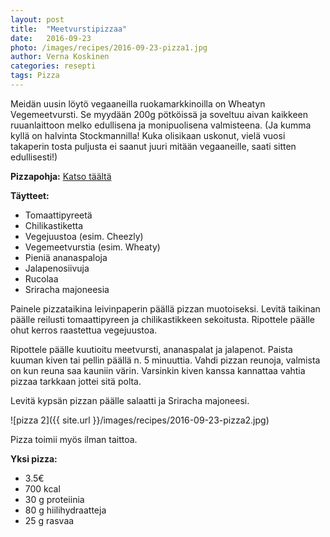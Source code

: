 ```yaml
---
layout: post
title:  "Meetvurstipizzaa"
date:   2016-09-23
photo: /images/recipes/2016-09-23-pizza1.jpg
author: Verna Koskinen
categories: resepti
tags: Pizza
---
```


Meidän uusin löytö vegaaneilla ruokamarkkinoilla on Wheatyn Vegemeetvursti. Se myydään 200g pötköissä ja soveltuu aivan kaikkeen ruuanlaittoon melko edullisena ja monipuolisena valmisteena. (Ja kumma kyllä on halvinta Stockmannilla! Kuka olisikaan uskonut, vielä vuosi takaperin tosta puljusta ei saanut juuri mitään vegaaneille, saati sitten edullisesti!)

**Pizzapohja:** [Katso täältä](/resepti/2016/04/02/pizzaa.html)


**Täytteet:**

- Tomaattipyreetä
- Chilikastiketta
- Vegejuustoa (esim. Cheezly)
- Vegemeetvurstia (esim. Wheaty)
- Pieniä ananaspaloja
- Jalapenosiivuja
- Rucolaa
- Sriracha majoneesia

Painele pizzataikina leivinpaperin päällä pizzan muotoiseksi. Levitä taikinan päälle reilusti tomaattipyreen ja chilikastikkeen sekoitusta. Ripottele päälle ohut kerros raastettua vegejuustoa.

Ripottele päälle kuutioitu meetvursti, ananaspalat ja jalapenot. Paista kuuman kiven tai pellin päällä n. 5 minuuttia. Vahdi pizzan reunoja, valmista on kun reuna saa kauniin värin. Varsinkin kiven kanssa kannattaa vahtia pizzaa tarkkaan jottei sitä polta.

Levitä kypsän pizzan päälle salaatti ja Sriracha majoneesi.

![pizza 2]({{ site.url }}/images/recipes/2016-09-23-pizza2.jpg)

Pizza toimii myös ilman taittoa.

**Yksi pizza:**

- 3.5€
- 700 kcal
- 30 g proteiinia
- 80 g hiilihydraatteja
- 25 g rasvaa

